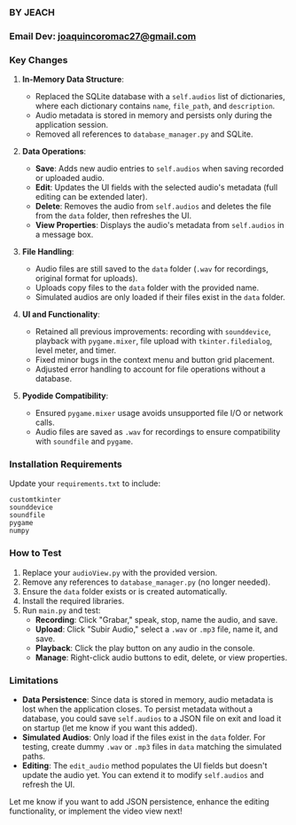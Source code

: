 ### BY JEACH

### Email Dev: joaquincoromac27@gmail.com

### Key Changes
1. **In-Memory Data Structure**:
   - Replaced the SQLite database with a `self.audios` list of dictionaries, where each dictionary contains `name`, `file_path`, and `description`.
   - Audio metadata is stored in memory and persists only during the application session.
   - Removed all references to `database_manager.py` and SQLite.

2. **Data Operations**:
   - **Save**: Adds new audio entries to `self.audios` when saving recorded or uploaded audio.
   - **Edit**: Updates the UI fields with the selected audio's metadata (full editing can be extended later).
   - **Delete**: Removes the audio from `self.audios` and deletes the file from the `data` folder, then refreshes the UI.
   - **View Properties**: Displays the audio's metadata from `self.audios` in a message box.

3. **File Handling**:
   - Audio files are still saved to the `data` folder (`.wav` for recordings, original format for uploads).
   - Uploads copy files to the `data` folder with the provided name.
   - Simulated audios are only loaded if their files exist in the `data` folder.

4. **UI and Functionality**:
   - Retained all previous improvements: recording with `sounddevice`, playback with `pygame.mixer`, file upload with `tkinter.filedialog`, level meter, and timer.
   - Fixed minor bugs in the context menu and button grid placement.
   - Adjusted error handling to account for file operations without a database.

5. **Pyodide Compatibility**:
   - Ensured `pygame.mixer` usage avoids unsupported file I/O or network calls.
   - Audio files are saved as `.wav` for recordings to ensure compatibility with `soundfile` and `pygame`.

### Installation Requirements
Update your `requirements.txt` to include:
```text
customtkinter
sounddevice
soundfile
pygame
numpy
```

### How to Test
1. Replace your `audioView.py` with the provided version.
2. Remove any references to `database_manager.py` (no longer needed).
3. Ensure the `data` folder exists or is created automatically.
4. Install the required libraries.
5. Run `main.py` and test:
   - **Recording**: Click "Grabar," speak, stop, name the audio, and save.
   - **Upload**: Click "Subir Audio," select a `.wav` or `.mp3` file, name it, and save.
   - **Playback**: Click the play button on any audio in the console.
   - **Manage**: Right-click audio buttons to edit, delete, or view properties.

### Limitations
- **Data Persistence**: Since data is stored in memory, audio metadata is lost when the application closes. To persist metadata without a database, you could save `self.audios` to a JSON file on exit and load it on startup (let me know if you want this added).
- **Simulated Audios**: Only load if the files exist in the `data` folder. For testing, create dummy `.wav` or `.mp3` files in `data` matching the simulated paths.
- **Editing**: The `edit_audio` method populates the UI fields but doesn't update the audio yet. You can extend it to modify `self.audios` and refresh the UI.

Let me know if you want to add JSON persistence, enhance the editing functionality, or implement the video view next!